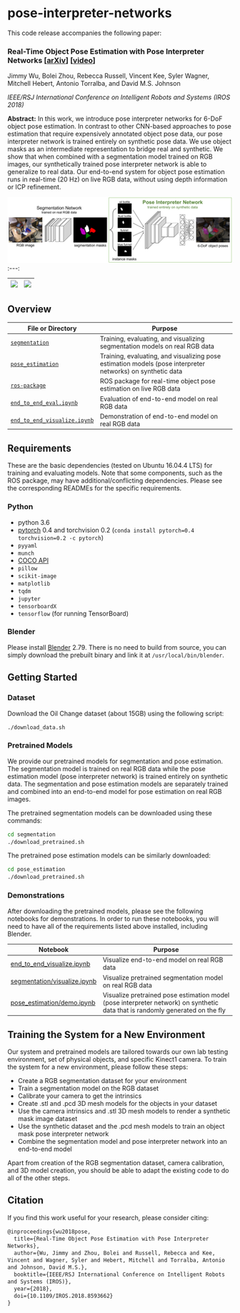 # pose-interpreter-networks

This code release accompanies the following paper:

### Real-Time Object Pose Estimation with Pose Interpreter Networks [[arXiv](https://arxiv.org/abs/1808.01099)] [[video](https://youtu.be/9QBw1NCOOR0)]

Jimmy Wu, Bolei Zhou, Rebecca Russell, Vincent Kee, Syler Wagner, Mitchell Hebert, Antonio Torralba, and David M.S. Johnson

*IEEE/RSJ International Conference on Intelligent Robots and Systems (IROS 2018)*

**Abstract:** In this work, we introduce pose interpreter networks for 6-DoF object pose estimation. In contrast to other CNN-based approaches to pose estimation that require expensively annotated object pose data, our pose interpreter network is trained entirely on synthetic pose data. We use object masks as an intermediate representation to bridge real and synthetic. We show that when combined with a segmentation model trained on RGB images, our synthetically trained pose interpreter network is able to generalize to real data. Our end-to-end system for object pose estimation runs in real-time (20 Hz) on live RGB data, without using depth information or ICP refinement.

![](doc/arch.png)
:---:

![](doc/tabletop.gif) | ![](doc/engine.gif)
:---: | :---:

## Overview

File or Directory | Purpose
--- | ---
[`segmentation`](segmentation) | Training, evaluating, and visualizing segmentation models on real RGB data
[`pose_estimation`](pose_estimation) | Training, evaluating, and visualizing pose estimation models (pose interpreter networks) on synthetic data
[`ros-package`](ros-package) | ROS package for real-time object pose estimation on live RGB data
[`end_to_end_eval.ipynb`](end_to_end_eval.ipynb) | Evaluation of end-to-end model on real RGB data
[`end_to_end_visualize.ipynb`](end_to_end_visualize.ipynb) | Demonstration of end-to-end model on real RGB data

## Requirements

These are the basic dependencies (tested on Ubuntu 16.04.4 LTS) for training and evaluating models. Note that some components, such as the ROS package, may have additional/conflicting dependencies. Please see the corresponding READMEs for the specific requirements.

### Python
- python 3.6
- [pytorch](https://pytorch.org/) 0.4 and torchvision 0.2 (`conda install pytorch=0.4 torchvision=0.2 -c pytorch`)
- `pyyaml`
- `munch`
- [COCO API](https://github.com/cocodataset/cocoapi)
- `pillow`
- `scikit-image`
- `matplotlib`
- `tqdm`
- `jupyter`
- `tensorboardX`
- `tensorflow` (for running TensorBoard)

### Blender

Please install [Blender](https://www.blender.org/) 2.79. There is no need to build from source, you can simply download the prebuilt binary and link it at `/usr/local/bin/blender`.

## Getting Started

### Dataset

Download the Oil Change dataset (about 15GB) using the following script:

```bash
./download_data.sh
```

### Pretrained Models

We provide our pretrained models for segmentation and pose estimation. The segmentation model is trained on real RGB data while the pose estimation model (pose interpreter network) is trained entirely on synthetic data. The segmentation and pose estimation models are separately trained and combined into an end-to-end model for pose estimation on real RGB images.

The pretrained segmentation models can be downloaded using these commands:

```bash
cd segmentation
./download_pretrained.sh
```

The pretrained pose estimation models can be similarly downloaded:

```bash
cd pose_estimation
./download_pretrained.sh
```

### Demonstrations

After downloading the pretrained models, please see the following notebooks for demonstrations. In order to run these notebooks, you will need to have all of the requirements listed above installed, including Blender.

Notebook | Purpose
--- | ---
[end_to_end_visualize.ipynb](end_to_end_visualize.ipynb) | Visualize end-to-end model on real RGB data
[segmentation/visualize.ipynb](segmentation/visualize.ipynb) | Visualize pretrained segmentation model on real RGB data
[pose_estimation/demo.ipynb](pose_estimation/demo.ipynb) | Visualize pretrained pose estimation model (pose interpreter network) on synthetic data that is randomly generated on the fly

## Training the System for a New Environment

Our system and pretrained models are tailored towards our own lab testing environment, set of physical objects, and specific Kinect1 camera. To train the system for a new environment, please follow these steps:

* Create a RGB segmentation dataset for your environment
* Train a segmentation model on the RGB dataset
* Calibrate your camera to get the intrinsics
* Create .stl and .pcd 3D mesh models for the objects in your dataset
* Use the camera intrinsics and .stl 3D mesh models to render a synthetic mask image dataset
* Use the synthetic dataset and the .pcd mesh models to train an object mask pose interpreter network
* Combine the segmentation model and pose interpreter network into an end-to-end model

Apart from creation of the RGB segmentation dataset, camera calibration, and 3D model creation, you should be able to adapt the existing code to do all of the other steps.

## Citation

If you find this work useful for your research, please consider citing:

```
@inproceedings{wu2018pose,
  title={Real-Time Object Pose Estimation with Pose Interpreter Networks},
  author={Wu, Jimmy and Zhou, Bolei and Russell, Rebecca and Kee, Vincent and Wagner, Syler and Hebert, Mitchell and Torralba, Antonio and Johnson, David M.S.},
  booktitle={IEEE/RSJ International Conference on Intelligent Robots and Systems (IROS)},
  year={2018},
  doi={10.1109/IROS.2018.8593662}
}
```

